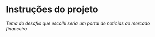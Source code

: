 # Instruções do projeto

*Tema do desafio que escolhi seria um portal de notícias ao mercado  financeiro*